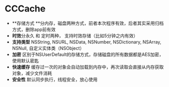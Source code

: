 # CCCache
- **存储方式 **分内存，磁盘两种方式，前者本次程序有效，后者其实采用归档方式，删除app前有效
- **时效**分永久 和  定时两种， 支持时效存储（比如5分钟之内有效）
- **支持类型** NSString, NSURL, NSData, NSNumber, NSDictionary, NSArray, NSNull, 自定义实体类（NSObject）
- **加密** 区别于NSUserDefault的存储方式，存储磁盘的所有数据都是AES加密，使用默认密匙
- **快速缓存** 缓存过一次的对象会自动加载到内存中，再次读取会直接从内存获取对象，减少文件消耗
- **安全性** 默认同步执行，线程安全，放心使用
